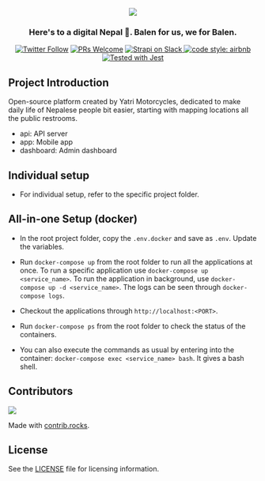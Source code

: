 <div align="center">

![](https://raw.githubusercontent.com/manjillama/yatri-motorcycles-api/master/yatri.png)

</div>

<h3 align="center">
  Here's to a digital Nepal 🙌. Balen for us, we for Balen.
</h3>

<p align="center">
  <a href="https://twitter.com/YATRIdesign"><img src="https://img.shields.io/twitter/follow/YATRIdesign?style=social" alt="Twitter Follow" /></a>
  <a href="CONTRIBUTING.md"><img src="https://img.shields.io/badge/PRs-welcome-brightgreen.svg" alt="PRs Welcome"></a>
  <a href="https://yatrimotorcycles.slack.com">
    <img src="https://img.shields.io/badge/join-slack-purple" alt="Strapi on Slack" />
  </a>
  <a href="https://www.npmjs.com/package/eslint-config-airbnb-typescript"><img alt="code style: airbnb" src="https://img.shields.io/badge/code%20style-airbnb-red"></a>
  <a href="https://github.com/facebook/jest"><img src="https://img.shields.io/badge/tested_with-jest-99424f.svg" alt="Tested with Jest"></a>
</p>

## Project Introduction

Open-source platform created by Yatri Motorcycles, dedicated to make daily life of Nepalese people bit easier, starting with mapping locations all the public restrooms.

- api: API server
- app: Mobile app
- dashboard: Admin dashboard

## Individual setup

- For individual setup, refer to the specific project folder.

## All-in-one Setup (docker)

- In the root project folder, copy the `.env.docker` and save as `.env`. Update the variables.

- Run `docker-compose up` from the root folder to run all the applications at once. To run a specific application use `docker-compose up <service_name>`. To run the application in background, use `docker-compose up -d <service_name>`. The logs can be seen through `docker-compose logs`.

- Checkout the applications through `http://localhost:<PORT>`.

- Run `docker-compose ps` from the root folder to check the status of the containers.

- You can also execute the commands as usual by entering into the container: `docker-compose exec <service_name> bash`. It gives a bash shell.

## Contributors

<a href="https://github.com/yatri-motorcycles/np-public-restroom/graphs/contributors">
  <img src="https://contrib.rocks/image?repo=yatri-motorcycles/np-public-restroom" />
</a>

Made with [contrib.rocks](https://contrib.rocks).

## License

See the [LICENSE](./LICENSE) file for licensing information.
